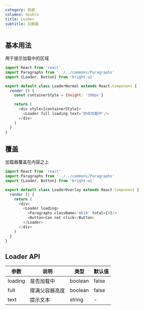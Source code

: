 ```yaml
---
category: 容器
columns: double
title: Loader
subtitle: 加载器
---
```


## 基本用法

用于提示加载中的区域

```js
import React from 'react'
import Paragraphs from '../../commons/Paragraphs'
import {Loader, Button} from 'bright-ui'

export default class LoaderNormal extends React.Component {
  render () {
    const containerStyle = {height: '200px'}

    return (
      <div style={containerStyle}>
        <Loader full loading text='拼命加载中'/>
      </div>
    )
  }
}
```

## 覆盖

加载器覆盖在内容之上

```js
import React from 'react'
import Paragraphs from '../../commons/Paragraphs'
import {Loader, Button} from 'bright-ui'

export default class LoaderOverlay extends React.Component {
  render () {
    return (
      <div>
        <Loader loading>
          <Paragraphs className='mb10' total={6}/>
          <Button>Can not click</Button>
        </Loader>
      </div>
    )
  }
}
```

## Loader API

| 参数 | 说明 | 类型 | 默认值 |
|---|---|---|---|
| loading | 是否加载中 | boolean | false |
| full | 撑满父容器高度 | boolean | false |
| text | 提示文本 | string | - |
